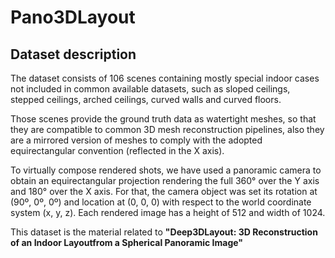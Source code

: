 # Pano3DLayout 
## Dataset description

The dataset consists of 106 scenes containing mostly special indoor cases not included in common available datasets, such as sloped ceilings, stepped ceilings, arched ceilings, curved walls and curved floors.

Those scenes provide the ground truth data as watertight meshes, so that they are compatible to common 3D mesh reconstruction pipelines, also they are a mirrored version of meshes to comply with the adopted equirectangular convention (reflected in the X axis).

To virtually compose rendered shots, we have used a panoramic camera to obtain an equirectangular projection rendering the full 360° over the Y axis and 180° over the X axis. For that, the camera object was set its rotation at (90º, 0º, 0º) and location at (0, 0, 0) with respect to the world coordinate system (x, y, z). Each rendered image has a height of 512 and width of 1024.

This dataset is the material related to **"Deep3DLayout: 3D Reconstruction of an Indoor Layoutfrom a Spherical Panoramic Image"**

